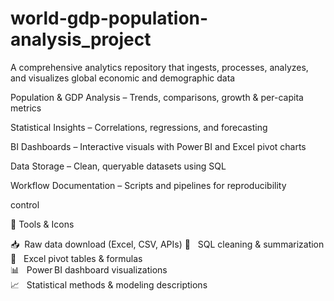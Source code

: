 # world-gdp-population-analysis_project
A comprehensive analytics repository that ingests, processes, analyzes, and visualizes global economic and demographic data

Population & GDP Analysis – Trends, comparisons, growth & per-capita metrics

Statistical Insights – Correlations, regressions, and forecasting

BI Dashboards – Interactive visuals with Power BI and Excel pivot charts

Data Storage – Clean, queryable datasets using SQL

Workflow Documentation – Scripts and pipelines for reproducibility

control

🔧 Tools & Icons

📥  Raw data download (Excel, CSV, APIs)	
🧹   SQL cleaning & summarization	
🧮   Excel pivot tables & formulas	
📊   Power BI dashboard visualizations	
📈   Statistical methods & modeling descriptions


